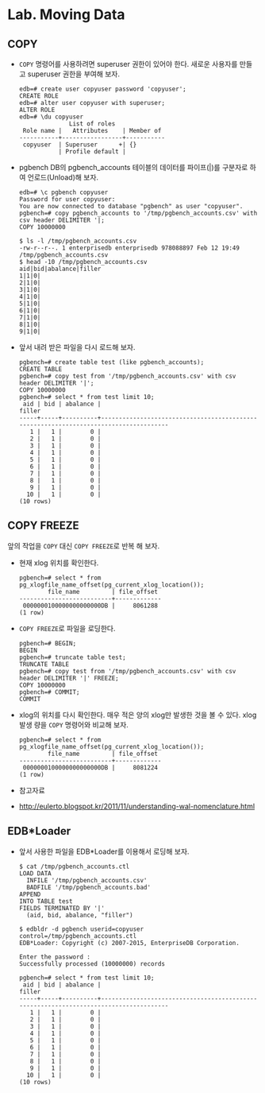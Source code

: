 # Lab. Moving Data

## COPY

* `COPY` 명령어를 사용하려면 superuser 권한이 있어야 한다. 새로운 사용자를 만들고 superuser 권한을 부여해 보자.

  ```
  edb=# create user copyuser password 'copyuser';
  CREATE ROLE
  edb=# alter user copyuser with superuser;
  ALTER ROLE
  edb=# \du copyuser
                List of roles
   Role name |   Attributes    | Member of
  -----------+-----------------+-----------
   copyuser  | Superuser      +| {}
             | Profile default |
  ```

* pgbench DB의 pgbench_accounts 테이블의 데이터를 파이프(|)를 구분자로 하여 언로드(Unload)해 보자.

  ```
  edb=# \c pgbench copyuser
  Password for user copyuser:
  You are now connected to database "pgbench" as user "copyuser".
  pgbench=# copy pgbench_accounts to '/tmp/pgbench_accounts.csv' with csv header DELIMITER '|;
  COPY 10000000

  $ ls -l /tmp/pgbench_accounts.csv
  -rw-r--r--. 1 enterprisedb enterprisedb 978088897 Feb 12 19:49 /tmp/pgbench_accounts.csv
  $ head -10 /tmp/pgbench_accounts.csv
  aid|bid|abalance|filler
  1|1|0|
  2|1|0|
  3|1|0|
  4|1|0|
  5|1|0|
  6|1|0|
  7|1|0|
  8|1|0|
  9|1|0|
  ```

* 앞서 내려 받은 파일을 다시 로드해 보자.

  ```
  pgbench=# create table test (like pgbench_accounts);
  CREATE TABLE
  pgbench=# copy test from '/tmp/pgbench_accounts.csv' with csv header DELIMITER '|';
  COPY 10000000
  pgbench=# select * from test limit 10;
   aid | bid | abalance |                                        filler
  -----+-----+----------+--------------------------------------------------------------------------------------
     1 |   1 |        0 |
     2 |   1 |        0 |
     3 |   1 |        0 |
     4 |   1 |        0 |
     5 |   1 |        0 |
     6 |   1 |        0 |
     7 |   1 |        0 |
     8 |   1 |        0 |
     9 |   1 |        0 |
    10 |   1 |        0 |
  (10 rows)
  ```

## COPY FREEZE

앞의 작업을 `COPY` 대신 `COPY FREEZE`로 반복 해 보자.

* 현재 xlog 위치를 확인한다.

  ```
  pgbench=# select * from pg_xlogfile_name_offset(pg_current_xlog_location());
          file_name         | file_offset 
  --------------------------+-------------
   0000000100000000000000DB |     8061288
  (1 row)
  ```

* `COPY FREEZE`로 파일을 로딩한다.

  ```
  pgbench=# BEGIN;
  BEGIN
  pgbench=# truncate table test;
  TRUNCATE TABLE
  pgbench=# copy test from '/tmp/pgbench_accounts.csv' with csv header DELIMITER '|' FREEZE;
  COPY 10000000
  pgbench=# COMMIT;
  COMMIT
  ```

* xlog의 위치를 다시 확인한다.
	매우 적은 양의 xlog만 발생한 것을 볼 수 있다. xlog 발생 량을 `COPY` 명령어와 비교해 보자.

  ```
  pgbench=# select * from pg_xlogfile_name_offset(pg_current_xlog_location());
          file_name         | file_offset 
  --------------------------+-------------
   0000000100000000000000DB |     8081224
  (1 row)
  ```

* 참고자료
 * http://eulerto.blogspot.kr/2011/11/understanding-wal-nomenclature.html

## EDB*Loader

* 앞서 사용한 파일을 EDB*Loader를 이용해서 로딩해 보자.

  ```
  $ cat /tmp/pgbench_accounts.ctl 
  LOAD DATA
    INFILE '/tmp/pgbench_accounts.csv' 
    BADFILE '/tmp/pgbench_accounts.bad' 
  APPEND
  INTO TABLE test
  FIELDS TERMINATED BY '|'
    (aid, bid, abalance, "filler")

  $ edbldr -d pgbench userid=copyuser control=/tmp/pgbench_accounts.ctl 
  EDB*Loader: Copyright (c) 2007-2015, EnterpriseDB Corporation.

  Enter the password : 
  Successfully processed (10000000) records
  ```
  
  ```
  pgbench=# select * from test limit 10;
   aid | bid | abalance |                                        filler
  -----+-----+----------+--------------------------------------------------------------------------------------
     1 |   1 |        0 |
     2 |   1 |        0 |
     3 |   1 |        0 |
     4 |   1 |        0 |
     5 |   1 |        0 |
     6 |   1 |        0 |
     7 |   1 |        0 |
     8 |   1 |        0 |
     9 |   1 |        0 |
    10 |   1 |        0 |
  (10 rows)
  ```
